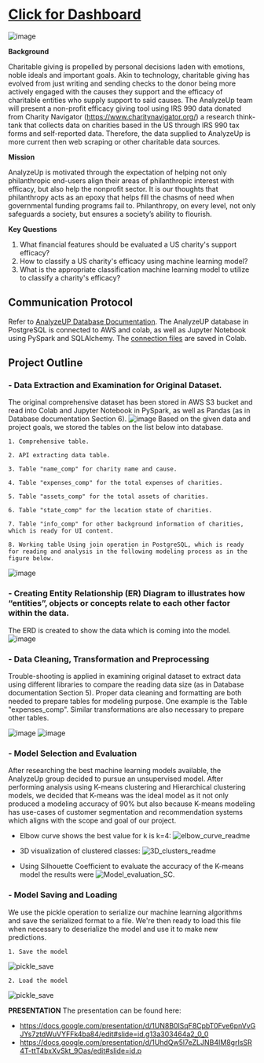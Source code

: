 # [Click for Dashboard](https://hankai26.github.io/AnalyzeUP_UI/)
![image](https://user-images.githubusercontent.com/99574730/174512227-0ebd47b8-fe8b-48bd-9b78-500b7ed4847b.png)


**Background**  

Charitable giving is propelled by personal decisions laden with emotions, noble ideals and important goals. Akin to technology, charitable giving has evolved from just writing and sending checks to the donor being more actively engaged with the causes they support and the efficacy of charitable entities who supply support to said causes. The AnalyzeUp team will present a non-profit efficacy giving tool using IRS 990 data donated from Charity Navigator (https://www.charitynavigator.org/) a research think-tank that collects data on charities based in the US through IRS 990 tax forms and self-reported data. Therefore, the data supplied to AnalyzeUp is more current then web scraping or other charitable data sources. 

**Mission**

AnalyzeUp is motivated through the expectation of helping not only philanthropic end-users align their areas of philanthropic interest with efficacy, but also help the nonprofit sector. It is our thoughts that philanthropy acts as an epoxy that helps fill the chasms of need when governmental funding programs fail to. Philanthropy, on every level, not only safeguards a society, but ensures a society’s ability to flourish. 


**Key Questions**
1) What financial features should be evaluated a US charity's support efficacy?
2) How to classify a US charity's efficacy using  machine learning model?
3) What is the appropriate classification machine learning model to utilize to classify a charity's efficacy? 

## Communication Protocol
Refer to [AnalyzeUP Database Documentation](https://github.com/kyliekwann/FinalProject/blob/hankai26/DB_Documentation.md).
The AnalyzeUP database in PostgreSQL is connected to AWS and colab, as well as Jupyter Notebook using PySpark and SQLAlchemy. The [connection files](https://github.com/kyliekwann/FinalProject/blob/hankai26/AnalyzeUP_connect_db.ipynb) are saved in Colab.


## Project Outline

### - Data Extraction and Examination for Original Dataset.
The original comprehensive dataset has been stored in AWS S3 bucket and read into Colab and Jupyter Notebook in PySpark, as well as Pandas (as in Database documentation Section 6). 
![image](https://github.com/kyliekwann/FinalProject/blob/hankai26/Image/Read_Comp_Table.png)
Based on the given data and project goals, we stored the tables on the list below into database.
    
    1. Comprehensive table.

    2. API extracting data table.

    3. Table "name_comp" for charity name and cause.

    4. Table "expenses_comp" for the total expenses of charities.

    5. Table "assets_comp" for the total assets of charities.

    6. Table "state_comp" for the location state of charities.

    7. Table "info_comp" for other background information of charities, which is ready for UI content.
    
    8. Working table Using join operation in PostgreSQL, which is ready for reading and analysis in the following modeling process as in the figure below.
![image](https://github.com/kyliekwann/FinalProject/blob/hankai26/Image/working_table.png)  






### - Creating Entity Relationship (ER) Diagram to illustrates how “entities”, objects or concepts relate to each other factor within the data.
The ERD is created to show the data which is coming into the model.
![image](https://github.com/kyliekwann/FinalProject/blob/hankai26/DB_ERD.png)






### - Data Cleaning, Transformation and Preprocessing
Trouble-shooting is applied in examining original dataset to extract data using different libraries to compare the reading data size (as in Database documentation Section 5). Proper data cleaning and formatting are both needed to prepare tables for modeling purpose. One example is the Table "expenses_comp". Similar transformations are also necessary to prepare other tables.

![image](https://github.com/kyliekwann/FinalProject/blob/hankai26/Image/data_formatting1.png)
![image](https://github.com/kyliekwann/FinalProject/blob/hankai26/Image/data_formatting2.png)

### - Model Selection and Evaluation
After researching the best machine learning models available, the AnalyzeUp group decided to pursue an unsupervised model. After performing analysis using K-means clustering and Hierarchical clustering models, we decided that K-means was the ideal model as it not only produced a modeling accuracy of 90% but also because K-means modeling has use-cases of customer segmentation and recommendation systems which aligns with the scope and goal of our project. 

* Elbow curve shows the best value for k is k=4:
![elbow_curve_readme](https://github.com/kyliekwann/FinalProject/blob/main/Image/elbow_curve_readme.png?raw=true)

* 3D visualization of clustered classes:
![3D_clusters_readme](https://github.com/kyliekwann/FinalProject/blob/main/Image/3D_clusters_readme.png?raw=true)

* Using Silhouette Coefficient to evaluate the accuracy of the K-means model the results were
![Model_evaluation_SC](https://github.com/kyliekwann/FinalProject/blob/main/Image/Model_evaluation_SC.png?raw=true).






### - Model Saving and Loading
We use the pickle operation to serialize our machine learning algorithms and save the serialized format to a file. We're then ready to load this file when necessary to deserialize the model and use it to make new predictions.

    1. Save the model   
![pickle_save](https://github.com/kyliekwann/FinalProject/blob/hankai26/Image/pickle_save.png?raw=true)

    2. Load the model   
![pickle_save](https://github.com/kyliekwann/FinalProject/blob/hankai26/Image/pickle_load.png?raw=true)






**PRESENTATION**
The presentation can be found here: 
* https://docs.google.com/presentation/d/1UN8B0lSqF8CpbT0Fve6pnVvGJYs7ztdWuVYFFk4ba84/edit#slide=id.g13a303464a2_0_0
* https://docs.google.com/presentation/d/1UhdQw5l7eZLJNB4IM8grIsSR4T-ttT4bxXvSkt_9Oas/edit#slide=id.p

